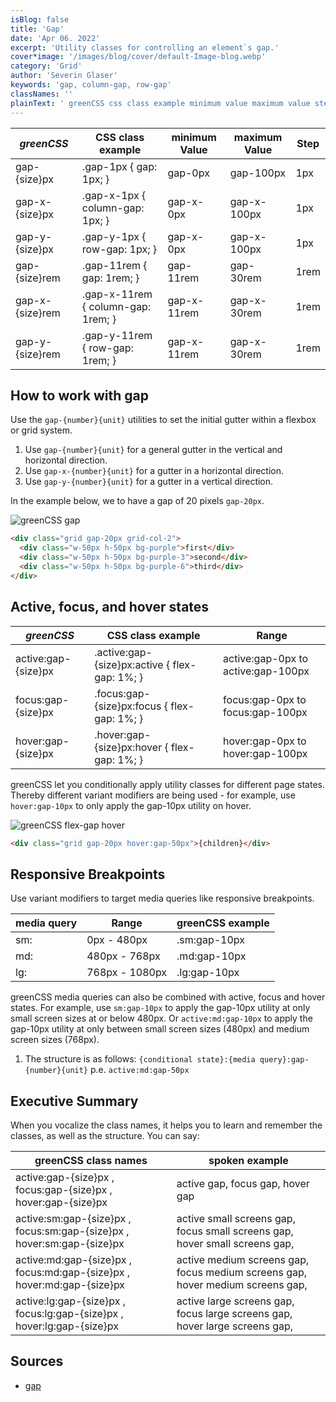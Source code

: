 ```yaml
---
isBlog: false
title: 'Gap'
date: 'Apr 06. 2022'
excerpt: 'Utility classes for controlling an element`s gap.'
cover*image: '/images/blog/cover/default-Image-blog.webp'
category: 'Grid'
author: 'Severin Glaser'
keywords: 'gap, column-gap, row-gap'
classNames: ''
plainText: ' greenCSS css class example minimum value maximum value step gap size px gap-1px gap: 1px; gap-0px gap-100px 1px gap-x size px gap-x-1px column-gap: 1px; gap-x-0px gap-x-100px 1px gap-y size px gap-y-1px row-gap: 1px; gap-x-0px gap-x-100px 1px gap size rem gap-11rem gap: 1rem; gap-11rem gap-30rem 1rem gap-x size rem gap-x-11rem column-gap: 1rem; gap-x-11rem gap-x-30rem 1rem gap-y size rem gap-y-11rem row-gap: 1rem; gap-x-11rem gap-x-30rem 1rem how to work with gap use the `gap number unit ` utilities to set the initial gutter within a flexbox or grid system 1 use `gap number unit ` for a general gutter in the vertical and horizontal direction 2 use `gap-x number unit ` for a gutter in a horizontal direction 3 use `gap-y number unit ` for a gutter in a vertical direction in the example below we to have a gap of 20 pixels `gap-20px` ! greenCSS gap images docs flex gap webp?style=centerme  active focus and hover states greenCSS css class example range active:gap size px active :gap size px:active flex-gap: 1%; active:gap-0px to active:gap-100px focus:gap size px focus :gap size px:focus flex-gap: 1%; focus:gap-0px to focus:gap-100px hover:gap size px hover :gap size px:hover flex-gap: 1%; hover:gap-0px to hover:gap-100px greenCSS let you conditionally apply utility classes for different page states thereby different variant modifiers are being used for example use `hover:gap-10px` to only apply the gap-10px utility on hover ! greenCSS flex-gap hover images docs flex flex-gap-hover webp?style=centerme  responsive breakpoints use variant modifiers to target media queries like responsive breakpoints media query range greenCSS example sm: 0px 480px sm:gap-10px md: 480px 768px md:gap-10px lg: 768px 1080px lg:gap-10px greenCSS media queries can also be combined with active focus and hover states for example use `sm:gap-10px` to apply the gap-10px utility at only small screen sizes at or below 480px or `active:md:gap-10px` to apply the gap-10px utility at only between small screen sizes 480px and medium screen sizes 768px 1 the structure is as follows: ` conditional state : media query :gap number unit ` p e `active:md:gap-50px` executive summary when you vocalize the class names it helps you to learn and remember the classes as well as the structure you can say: greenCSS class names spoken example active:gap size px focus:gap size px hover:gap size px active gap focus gap hover gap active:sm:gap size px focus:sm:gap size px hover:sm:gap size px active small screens gap focus small screens gap hover small screens gap active:md:gap size px focus:md:gap size px hover:md:gap size px active medium screens gap focus medium screens gap hover medium screens gap active:lg:gap size px focus:lg:gap size px hover:lg:gap size px active large screens gap focus large screens gap hover large screens gap sources gap https: developer mozilla org en-us docs web css gap '
---
```


| _greenCSS_      | CSS class example                  | minimum Value | maximum Value | Step |
| --------------- | ---------------------------------- | ------------- | ------------- | ---- |
| gap-{size}px    | .gap-1px { gap: 1px; }             | gap-0px       | gap-100px     | 1px  |
| gap-x-{size}px  | .gap-x-1px { column-gap: 1px; }    | gap-x-0px     | gap-x-100px   | 1px  |
| gap-y-{size}px  | .gap-y-1px { row-gap: 1px; }       | gap-x-0px     | gap-x-100px   | 1px  |
| gap-{size}rem   | .gap-11rem { gap: 1rem; }          | gap-11rem     | gap-30rem     | 1rem |
| gap-x-{size}rem | .gap-x-11rem { column-gap: 1rem; } | gap-x-11rem   | gap-x-30rem   | 1rem |
| gap-y-{size}rem | .gap-y-11rem { row-gap: 1rem; }    | gap-x-11rem   | gap-x-30rem   | 1rem |

## How to work with gap

Use the `gap-{number}{unit}` utilities to set the initial gutter within a flexbox or grid system.

1. Use `gap-{number}{unit}` for a general gutter in the vertical and horizontal direction.
2. Use `gap-x-{number}{unit}` for a gutter in a horizontal direction.
3. Use `gap-y-{number}{unit}` for a gutter in a vertical direction.

In the example below, we to have a gap of 20 pixels `gap-20px`.

![greenCSS gap](/images/docs/flex/gap.webp?style=centerme)

```html
<div class="grid gap-20px grid-col-2">
  <div class="w-50px h-50px bg-purple">first</div>
  <div class="w-50px h-50px bg-purple-3">second</div>
  <div class="w-50px h-50px bg-purple-6">third</div>
</div>
```

## Active, focus, and hover states

| _greenCSS_          | CSS class example                              | Range                              |
| ------------------- | ---------------------------------------------- | ---------------------------------- |
| active:gap-{size}px | .active\:gap-{size}px:active { flex-gap: 1%; } | active:gap-0px to active:gap-100px |
| focus:gap-{size}px  | .focus\:gap-{size}px:focus { flex-gap: 1%; }   | focus:gap-0px to focus:gap-100px   |
| hover:gap-{size}px  | .hover\:gap-{size}px:hover { flex-gap: 1%; }   | hover:gap-0px to hover:gap-100px   |

greenCSS let you conditionally apply utility classes for different page states. Thereby different variant modifiers are being used - for example, use `hover:gap-10px` to only apply the gap-10px utility on hover.

![greenCSS flex-gap hover](/images/docs/flex/flex-gap-hover.webp?style=centerme)

```html
<div class="grid gap-20px hover:gap-50px">{children}</div>
```

## Responsive Breakpoints

Use variant modifiers to target media queries like responsive breakpoints.

| media query | Range          | greenCSS example |
| ----------- | -------------- | ---------------- |
| sm:         | 0px - 480px    | .sm:gap-10px     |
| md:         | 480px - 768px  | .md:gap-10px     |
| lg:         | 768px - 1080px | .lg:gap-10px     |

greenCSS media queries can also be combined with active, focus and hover states. For example, use `sm:gap-10px` to apply the gap-10px utility at only small screen sizes at or below 480px. Or `active:md:gap-10px` to apply the gap-10px utility at only between small screen sizes (480px) and medium screen sizes (768px).

1. The structure is as follows: `{conditional state}:{media query}:gap-{number}{unit}` p.e. `active:md:gap-50px`

## Executive Summary

When you vocalize the class names, it helps you to learn and remember the classes, as well as the structure. You can say:

| greenCSS class names                                                   | spoken example                                                                 |
| ---------------------------------------------------------------------- | ------------------------------------------------------------------------------ |
| active:gap-{size}px , focus:gap-{size}px , hover:gap-{size}px          | active gap, focus gap, hover gap                                               |
| active:sm:gap-{size}px , focus:sm:gap-{size}px , hover:sm:gap-{size}px | active small screens gap, focus small screens gap, hover small screens gap,    |
| active:md:gap-{size}px , focus:md:gap-{size}px , hover:md:gap-{size}px | active medium screens gap, focus medium screens gap, hover medium screens gap, |
| active:lg:gap-{size}px , focus:lg:gap-{size}px , hover:lg:gap-{size}px | active large screens gap, focus large screens gap, hover large screens gap,    |

## Sources

- [gap](https://developer.mozilla.org/en-US/docs/Web/CSS/gap)
